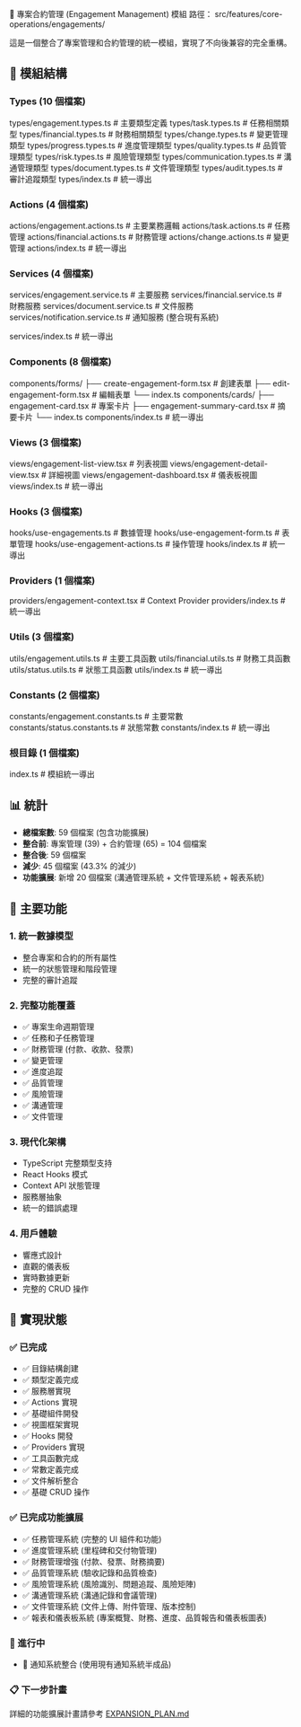 🎯 專案合約管理 (Engagement Management) 模組
路徑： src/features/core-operations/engagements/

這是一個整合了專案管理和合約管理的統一模組，實現了不向後兼容的完全重構。

## 📁 模組結構

### Types (10 個檔案)
types/engagement.types.ts          # 主要類型定義
types/task.types.ts               # 任務相關類型
types/financial.types.ts          # 財務相關類型
types/change.types.ts             # 變更管理類型
types/progress.types.ts           # 進度管理類型
types/quality.types.ts            # 品質管理類型
types/risk.types.ts               # 風險管理類型
types/communication.types.ts      # 溝通管理類型
types/document.types.ts           # 文件管理類型
types/audit.types.ts              # 審計追蹤類型
types/index.ts                    # 統一導出

### Actions (4 個檔案)
actions/engagement.actions.ts     # 主要業務邏輯
actions/task.actions.ts           # 任務管理
actions/financial.actions.ts      # 財務管理
actions/change.actions.ts         # 變更管理
actions/index.ts                  # 統一導出

### Services (4 個檔案)
services/engagement.service.ts    # 主要服務
services/financial.service.ts     # 財務服務
services/document.service.ts      # 文件服務
services/notification.service.ts  # 通知服務 (整合現有系統)

services/index.ts                 # 統一導出

### Components (8 個檔案)
components/forms/
  ├── create-engagement-form.tsx  # 創建表單
  ├── edit-engagement-form.tsx    # 編輯表單
  └── index.ts
components/cards/
  ├── engagement-card.tsx         # 專案卡片
  ├── engagement-summary-card.tsx # 摘要卡片
  └── index.ts
components/index.ts               # 統一導出

### Views (3 個檔案)
views/engagement-list-view.tsx    # 列表視圖
views/engagement-detail-view.tsx  # 詳細視圖
views/engagement-dashboard.tsx    # 儀表板視圖
views/index.ts                    # 統一導出

### Hooks (3 個檔案)
hooks/use-engagements.ts          # 數據管理
hooks/use-engagement-form.ts      # 表單管理
hooks/use-engagement-actions.ts   # 操作管理
hooks/index.ts                    # 統一導出

### Providers (1 個檔案)
providers/engagement-context.tsx  # Context Provider
providers/index.ts                # 統一導出

### Utils (3 個檔案)
utils/engagement.utils.ts         # 主要工具函數
utils/financial.utils.ts          # 財務工具函數
utils/status.utils.ts             # 狀態工具函數
utils/index.ts                    # 統一導出

### Constants (2 個檔案)
constants/engagement.constants.ts # 主要常數
constants/status.constants.ts     # 狀態常數
constants/index.ts                # 統一導出

### 根目錄 (1 個檔案)
index.ts                          # 模組統一導出

## 📊 統計
- **總檔案數**: 59 個檔案 (包含功能擴展)
- **整合前**: 專案管理 (39) + 合約管理 (65) = 104 個檔案
- **整合後**: 59 個檔案
- **減少**: 45 個檔案 (43.3% 的減少)
- **功能擴展**: 新增 20 個檔案 (溝通管理系統 + 文件管理系統 + 報表系統)

## 🚀 主要功能

### 1. 統一數據模型
- 整合專案和合約的所有屬性
- 統一的狀態管理和階段管理
- 完整的審計追蹤

### 2. 完整功能覆蓋
- ✅ 專案生命週期管理
- ✅ 任務和子任務管理
- ✅ 財務管理 (付款、收款、發票)
- ✅ 變更管理
- ✅ 進度追蹤
- ✅ 品質管理
- ✅ 風險管理
- ✅ 溝通管理
- ✅ 文件管理

### 3. 現代化架構
- TypeScript 完整類型支持
- React Hooks 模式
- Context API 狀態管理
- 服務層抽象
- 統一的錯誤處理

### 4. 用戶體驗
- 響應式設計
- 直觀的儀表板
- 實時數據更新
- 完整的 CRUD 操作

## 🔄 實現狀態

### ✅ 已完成
- ✅ 目錄結構創建
- ✅ 類型定義完成
- ✅ 服務層實現
- ✅ Actions 實現
- ✅ 基礎組件開發
- ✅ 視圖框架實現
- ✅ Hooks 開發
- ✅ Providers 實現
- ✅ 工具函數完成
- ✅ 常數定義完成
- ✅ 文件解析整合
- ✅ 基礎 CRUD 操作

### ✅ 已完成功能擴展
- ✅ 任務管理系統 (完整的 UI 組件和功能)
- ✅ 進度管理系統 (里程碑和交付物管理)
- ✅ 財務管理增強 (付款、發票、財務摘要)
- ✅ 品質管理系統 (驗收記錄和品質檢查)
- ✅ 風險管理系統 (風險識別、問題追蹤、風險矩陣)
- ✅ 溝通管理系統 (溝通記錄和會議管理)
- ✅ 文件管理系統 (文件上傳、附件管理、版本控制)
- ✅ 報表和儀表板系統 (專案概覽、財務、進度、品質報告和儀表板圖表)

### 🔄 進行中
- 🔄 通知系統整合 (使用現有通知系統半成品)

### 📋 下一步計畫
詳細的功能擴展計畫請參考 [EXPANSION_PLAN.md](./EXPANSION_PLAN.md)
